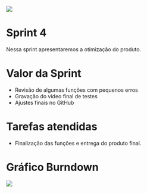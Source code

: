 <!DOCTYPE html>

<p align="left">
  <img src="https://github.com/TheLooksDatabase/Julius/blob/Sprint-4/3)%20Images/5.png" />
</p>  

<h1 align="left">Sprint 4</h1>

Nessa sprint apresentaremos a otimização do produto.

<h1 align="left">Valor da Sprint</h1>

- Revisão de algumas funções com pequenos erros
- Gravação do video final de testes
- Ajustes finais no GitHub


<h1 align="left">Tarefas atendidas</h1>

- Finalização das funções e entrega do produto final.


<h1 align="left">Gráfico Burndown</h1>
<p align="left">
  <img src="https://github.com/TheLooksDatabase/Julius/blob/main/3)%20Images/Grafico%20burndown%204.jpeg"/>
</p> 




  

					  

